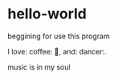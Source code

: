 # hello-world
beggining for use this program

I love: coffee: :pizza:, and: dancer:.

music is in my soul


